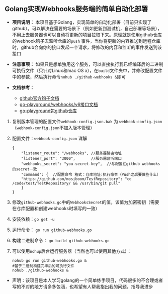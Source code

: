 ## Golang实现Webhooks服务端的简单自动化部署

- **项目说明：**
  本项目基于Golang，实现简单的自动化部署（目前只实现了github）。可以解决在需要的场景下（例如更新到测试机，自己部署等场景），不用上去服务器也可以自动将更新的项目拉取下来。原理就是使用github仓库的webhook钩子去监听仓库的`push`
  事件，当你将更新的内容推送到远程仓库时，github会向你的接口发起一个请求，将修改的内容和监听的事件发送到该接口

- **注意事项：**
  如果只是想单独用这个服务，可以直接执行我已经编译后的二进制可执行文件（只针对Linux和mac OS x），在`build`文件夹中，并修改配置文件中的参数，然后执行命令`nohub ./github-webhooks &`即可

- **文档参考：**
    - [github官方钩子文档](https://docs.github.com/en/developers/webhooks-and-events/webhooks/about-webhooks)
    - [go-playground/webhooks/v6接口文档](https://pkg.go.dev/github.com/go-playground/webhooks/v6@v6.0.0-beta.3/github#pkg-variables)
    - [go-playground包github仓库](https://github.com/go-playground/webhooks)

1. 复制版本管理的配置文件`webhook-config.json.bak` 为 `webhook-config.json`（`webhook-config.json`不加入版本管理）

1. 配置文件：`webhook-config.json` 详解
    ```json5
    {
        "listener_route": "/webhooks", //服务器路由地址
        "listener_port": "3000",       //服务器监听端口
        "webhooks_secret": "you-secret-key",  //与配置在github webhooks的secret一致
        "command": {  //配置命令 格式：仓库地址:执行命令（Push之后要做些什么）
        "https://github.com/mosiboom/TestRepository": "cd /code/test/TestRepository/ && /usr/bin/git pull"
        }
    }
    ```

2. 修改`github-webhooks.go`中的`WebhooksSecret`的值，该值为加密密钥（需要在仓库配置和创建webhooks时填写的一致）

3. 安装依赖：`go get -u`

4. 运行命令：
   ```go run github-webhooks.go```

5. 构建二进制命令：
   ```go build github-webhooks.go```

6. 可以使用`nohup`后台运行服务器（当然也可以使用其他方式）：
    ```shell
    nohub go run github-webhooks.go &
    #基于二进制构建完毕后的可执行文件
    nohub ./github-webhooks &
    ```

- 声明：该项目是本人学习golang的一个简单练手项目，代码很多的不合理或者写的不对的地方请多多包涵，也希望有人帮我指出我的问题，指导我进步